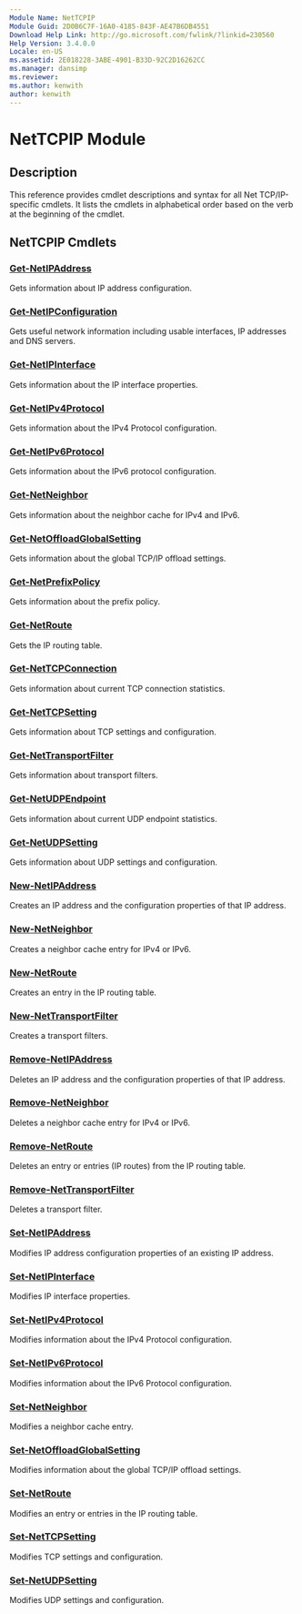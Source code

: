 ```yaml
---
Module Name: NetTCPIP
Module Guid: 2D0B6C7F-16A0-4185-843F-AE47B6DB4551
Download Help Link: http://go.microsoft.com/fwlink/?linkid=230560
Help Version: 3.4.0.0
Locale: en-US
ms.assetid: 2E018228-3ABE-4901-B33D-92C2D16262CC
ms.manager: dansimp
ms.reviewer:
ms.author: kenwith
author: kenwith
---
```


# NetTCPIP Module
## Description
This reference provides cmdlet descriptions and syntax for all Net TCP/IP-specific cmdlets. It lists the cmdlets in alphabetical order based on the verb at the beginning of the cmdlet.

## NetTCPIP Cmdlets
### [Get-NetIPAddress](./Get-NetIPAddress.md)
Gets information about IP address configuration.

### [Get-NetIPConfiguration](./Get-NetIPConfiguration.md)
Gets useful network information including usable interfaces, IP addresses and DNS servers.

### [Get-NetIPInterface](./Get-NetIPInterface.md)
Gets information about the IP interface properties.

### [Get-NetIPv4Protocol](./Get-NetIPv4Protocol.md)
Gets information about the IPv4 Protocol configuration.

### [Get-NetIPv6Protocol](./Get-NetIPv6Protocol.md)
Gets information about the IPv6 protocol configuration.

### [Get-NetNeighbor](./Get-NetNeighbor.md)
Gets information about the neighbor cache for IPv4 and IPv6.

### [Get-NetOffloadGlobalSetting](./Get-NetOffloadGlobalSetting.md)
Gets information about the global TCP/IP offload settings.

### [Get-NetPrefixPolicy](./Get-NetPrefixPolicy.md)
Gets information about the prefix policy.

### [Get-NetRoute](./Get-NetRoute.md)
Gets the IP routing table.

### [Get-NetTCPConnection](./Get-NetTCPConnection.md)
Gets information about current TCP connection statistics.

### [Get-NetTCPSetting](./Get-NetTCPSetting.md)
Gets information about TCP settings and configuration.

### [Get-NetTransportFilter](./Get-NetTransportFilter.md)
Gets information about transport filters.

### [Get-NetUDPEndpoint](./Get-NetUDPEndpoint.md)
Gets information about current UDP endpoint statistics.

### [Get-NetUDPSetting](./Get-NetUDPSetting.md)
Gets information about UDP settings and configuration.

### [New-NetIPAddress](./New-NetIPAddress.md)
Creates an IP address and the configuration properties of that IP address.

### [New-NetNeighbor](./New-NetNeighbor.md)
Creates a neighbor cache entry for IPv4 or IPv6.

### [New-NetRoute](./New-NetRoute.md)
Creates an entry in the IP routing table.

### [New-NetTransportFilter](./New-NetTransportFilter.md)
Creates a transport filters.

### [Remove-NetIPAddress](./Remove-NetIPAddress.md)
Deletes an IP address and the configuration properties of that IP address.

### [Remove-NetNeighbor](./Remove-NetNeighbor.md)
Deletes a neighbor cache entry for IPv4 or IPv6.

### [Remove-NetRoute](./Remove-NetRoute.md)
Deletes an entry or entries (IP routes) from the IP routing table.

### [Remove-NetTransportFilter](./Remove-NetTransportFilter.md)
Deletes a transport filter.

### [Set-NetIPAddress](./Set-NetIPAddress.md)
Modifies IP address configuration properties of an existing IP address.

### [Set-NetIPInterface](./Set-NetIPInterface.md)
Modifies IP interface properties.

### [Set-NetIPv4Protocol](./Set-NetIPv4Protocol.md)
Modifies information about the IPv4 Protocol configuration.

### [Set-NetIPv6Protocol](./Set-NetIPv6Protocol.md)
Modifies information about the IPv6 Protocol configuration.

### [Set-NetNeighbor](./Set-NetNeighbor.md)
Modifies a neighbor cache entry.

### [Set-NetOffloadGlobalSetting](./Set-NetOffloadGlobalSetting.md)
Modifies information about the global TCP/IP offload settings.

### [Set-NetRoute](./Set-NetRoute.md)
Modifies an entry or entries in the IP routing table.

### [Set-NetTCPSetting](./Set-NetTCPSetting.md)
Modifies TCP settings and configuration.

### [Set-NetUDPSetting](./Set-NetUDPSetting.md)
Modifies UDP settings and configuration.

